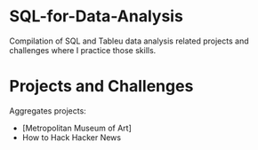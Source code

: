 # SQL-for-Data-Analysis

Compilation of SQL and Tableu data analysis related projects and challenges where I practice those skills.

# Projects and Challenges 

Aggregates projects: 
- [Metropolitan Museum of Art]
- How to Hack Hacker News 


